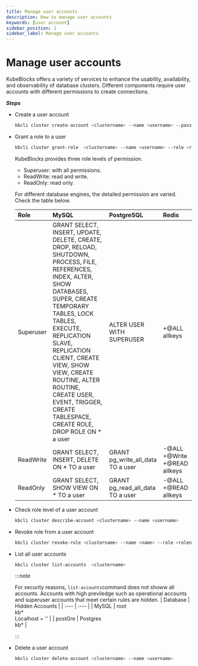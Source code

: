 ```yaml
---
title: Manage user accounts
description: How to manage user accounts
keywords: [user account]
sidebar_position: 1
sidebar_label: Manage user accounts
---
```


# Manage user accounts

KubeBlocks offers a variety of services to enhance the usability, availability, and observability of database clusters. Different components require user accounts with different permissions to create connections.

***Steps***

- Create a user account

  ```bash
  kbcli cluster create-account <clustername> --name <username> --password <pwd> 
  ```

- Grant a role to a user

  ```bash
  kbcli cluster grant-role  <clustername> --name <username> --role <rolename>
  ```

  KubeBlocks provides three role levels of permission.

  - Superuser: with all permissions.
  - ReadWrite: read and write.
  - ReadOnly: read only.
  
  For different database engines, the detailed permission are varied. Check the table below.

    | Role      | MySQL    | PostgreSQL | Redis  |
    | :------   | :------- | :------    | :----- |
    | Superuser | GRANT SELECT, INSERT, UPDATE, DELETE, CREATE, DROP, RELOAD, SHUTDOWN, PROCESS, FILE, REFERENCES, INDEX, ALTER, SHOW DATABASES, SUPER, CREATE TEMPORARY TABLES, LOCK TABLES, EXECUTE, REPLICATION SLAVE, REPLICATION CLIENT, CREATE VIEW, SHOW VIEW, CREATE ROUTINE, ALTER ROUTINE, CREATE USER, EVENT, TRIGGER, CREATE TABLESPACE, CREATE ROLE, DROP ROLE ON * a user | ALTER USER WITH SUPERUSER | +@ALL allkeys|
    | ReadWrite | GRANT SELECT, INSERT, DELETE ON * TO a user | GRANT pg_write_all_data TO a user | -@ALL +@Write +@READ allkeys |
    | ReadOnly  | GRANT SELECT, SHOW VIEW ON * TO a user | GRANT pg_read_all_data TO a user | -@ALL +@READ allkeys |

- Check role level of a user account

  ```bash
  kbcli cluster describe-account <clustername> --name <username>
  ```

- Revoke role from a user account

  ```bash
  kbcli cluster revoke-role <clustername> --name <name> --role <rolename> 
  ```

- List all user accounts

  ```bash
  kbcli cluster list-accounts  <clustername>  
  ```

  :::note

  For security reasons, ```list-accounts```command does not showw all accounts. Accounts with high previledge such as operational accounts and superuser accounts that meet certain rules are hidden.
  | Database | Hidden Accounts                |
  | :---     | :---                           |
  | MySQL    | root <br />kb* <br />Localhost = '' |
  | postGre  | Postgres <br />kb*              |

  :::

- Delete a user account

  ```bash
  kbcli cluster delete-account <clustername> --name <username> 
  ```
